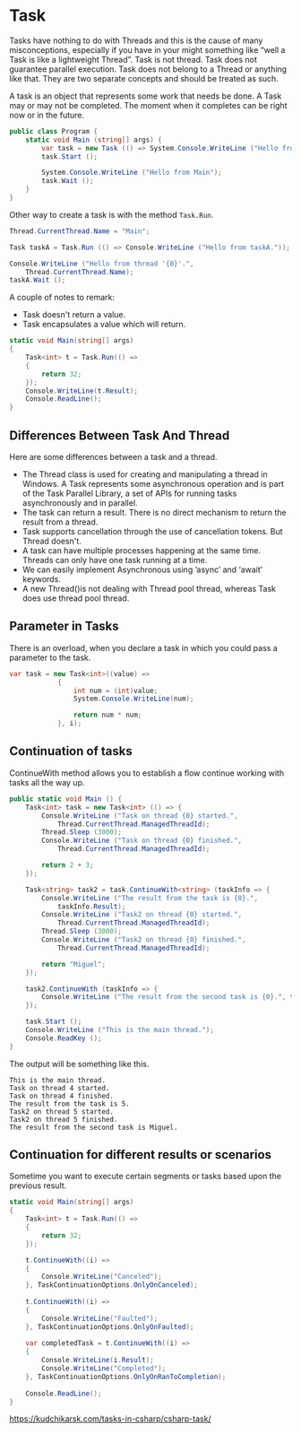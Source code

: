 # Task

Tasks have nothing to do with Threads and this is the cause of many misconceptions, especially if you have in your might something like “well a Task is like a lightweight Thread”. Task is not thread. Task does not guarantee parallel execution. Task does not belong to a Thread or anything like that. They are two separate concepts and should be treated as such.

A task is an object that represents some work that needs be done. A Task may or may not be completed. The moment when it completes can be right now or in the future.

```csharp
public class Program {
    static void Main (string[] args) {
        var task = new Task (() => System.Console.WriteLine ("Hello from Task"));
        task.Start ();

        System.Console.WriteLine ("Hello from Main");
        task.Wait ();
    }
}
```

Other way to create a task is with the method ```Task.Run```.

``` csharp
Thread.CurrentThread.Name = "Main";

Task taskA = Task.Run (() => Console.WriteLine ("Hello from taskA."));

Console.WriteLine ("Hello from thread '{0}'.",
    Thread.CurrentThread.Name);
taskA.Wait ();
```

A couple of notes to remark:
- Task doesn't return a value.
- Task<T> encapsulates a value which will return.

```csharp
static void Main(string[] args)
{
    Task<int> t = Task.Run(() =>
    {
        return 32;
    });
    Console.WriteLine(t.Result); 
    Console.ReadLine();
}
```

## Differences Between Task And Thread
 
Here are some differences between a task and a thread.
- The Thread class is used for creating and manipulating a thread in Windows. A Task represents some asynchronous operation and is part of the Task Parallel Library, a set of APIs for running tasks asynchronously and in parallel.
- The task can return a result. There is no direct mechanism to return the result from a thread.
- Task supports cancellation through the use of cancellation tokens. But Thread doesn't.
- A task can have multiple processes happening at the same time. Threads can only have one task running at a time.
- We can easily implement Asynchronous using ’async’ and ‘await’ keywords.
- A new Thread()is not dealing with Thread pool thread, whereas Task does use thread pool thread.

## Parameter in Tasks

There is an overload, when you declare a task in which you could pass a parameter to the task.

```csharp
var task = new Task<int>((value) =>
            {
                int num = (int)value;
                System.Console.WriteLine(num);

                return num * num;
            }, i);
```

## Continuation of tasks

ContinueWith method allows you to establish a flow continue working with tasks all the way up.

```csharp
public static void Main () {
    Task<int> task = new Task<int> (() => {
        Console.WriteLine ("Task on thread {0} started.",
            Thread.CurrentThread.ManagedThreadId);
        Thread.Sleep (3000);
        Console.WriteLine ("Task on thread {0} finished.",
            Thread.CurrentThread.ManagedThreadId);

        return 2 + 3;
    });

    Task<string> task2 = task.ContinueWith<string> (taskInfo => {
        Console.WriteLine ("The result from the task is {0}.",
            taskInfo.Result);
        Console.WriteLine ("Task2 on thread {0} started.",
            Thread.CurrentThread.ManagedThreadId);
        Thread.Sleep (3000);
        Console.WriteLine ("Task2 on thread {0} finished.",
            Thread.CurrentThread.ManagedThreadId);

        return "Miguel";
    });

    task2.ContinueWith (taskInfo => {
        Console.WriteLine ("The result from the second task is {0}.", taskInfo.Result);
    });

    task.Start ();
    Console.WriteLine ("This is the main thread.");
    Console.ReadKey ();
}
```
The output will be something like this.
```
This is the main thread.
Task on thread 4 started.
Task on thread 4 finished.
The result from the task is 5.
Task2 on thread 5 started.
Task2 on thread 5 finished.
The result from the second task is Miguel.
```

## Continuation for different results or scenarios

Sometime you want to execute certain segments or tasks based upon the previous result.

``` csharp
static void Main(string[] args)
{
    Task<int> t = Task.Run(() =>
    {
        return 32;
    });

    t.ContinueWith((i) =>
    {
        Console.WriteLine("Canceled");
    }, TaskContinuationOptions.OnlyOnCanceled);
    
    t.ContinueWith((i) =>
    {
        Console.WriteLine("Faulted");
    }, TaskContinuationOptions.OnlyOnFaulted);
    
    var completedTask = t.ContinueWith((i) =>
    {
        Console.WriteLine(i.Result);
        Console.WriteLine("Completed");
    }, TaskContinuationOptions.OnlyOnRanToCompletion);
    
    Console.ReadLine();
}
```

https://kudchikarsk.com/tasks-in-csharp/csharp-task/
